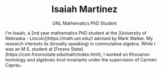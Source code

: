 <div align="center"> 
<h1> Isaiah Martinez </h1> 
<p>UNL Mathematics PhD Student</p> 
</div> 

<div align="left"> 
I'm Isaiah, a 2nd year mathematics PhD student at the [University of Nebraska - Lincoln](https://math.unl.edu/) advised by Mark Walker. My research interests lie (broadly speaking) in commutative algebra. While I was an M.S. student at [Fresno State](https://csm.fresnostate.edu/math/index.html), I worked on Khovanov homology and algebraic knot invariants under the supervision of Carmen Caprau.
</div>
